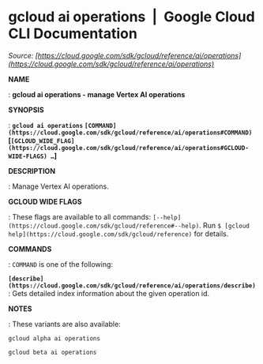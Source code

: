 # gcloud ai operations  |  Google Cloud CLI Documentation

*Source: [https://cloud.google.com/sdk/gcloud/reference/ai/operations](https://cloud.google.com/sdk/gcloud/reference/ai/operations)*

**NAME**

: **gcloud ai operations - manage Vertex AI operations**

**SYNOPSIS**

: **`gcloud ai operations` `[COMMAND](https://cloud.google.com/sdk/gcloud/reference/ai/operations#COMMAND)` [`[GCLOUD_WIDE_FLAG](https://cloud.google.com/sdk/gcloud/reference/ai/operations#GCLOUD-WIDE-FLAGS) …`]**

**DESCRIPTION**

: Manage Vertex AI operations.

**GCLOUD WIDE FLAGS**

: These flags are available to all commands: `[--help](https://cloud.google.com/sdk/gcloud/reference#--help)`.
Run `$ [gcloud help](https://cloud.google.com/sdk/gcloud/reference)` for details.

**COMMANDS**

: ``COMMAND`` is one of the following:

**`[describe](https://cloud.google.com/sdk/gcloud/reference/ai/operations/describe)`**:
Gets detailed index information about the given operation id.

**NOTES**

: These variants are also available:

```
gcloud alpha ai operations
```

```
gcloud beta ai operations
```